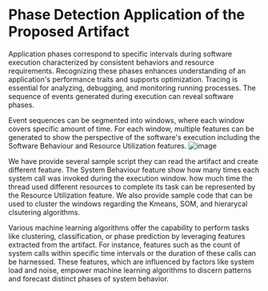 # Phase Detection Application of the Proposed Artifact

Application phases correspond to specific intervals during software execution characterized by consistent behaviors and resource requirements. Recognizing these phases enhances understanding of an application's performance traits and supports optimization. Tracing is essential for analyzing, debugging, and monitoring running processes. The sequence of events generated during execution can reveal software phases. 

Event sequences can be segmented into windows, where each window covers specific amount of time. For each window, multiple features can be generated to show the perspective of the software's execution including the Software Behaviour and Resource Utilization features. 
![image](https://github.com/mnoferestibrocku/dataset-repo/assets/131692985/131784ee-824b-4393-a05c-2b8fe797a4b0)

We have provide several sample script they can read the artifact and create different feature. The System Behaviour feature show how many times each system call was invoked during the execution window. how much time the thread used different resources to complete its task can be represented by the Resource Utilization feature. We also provide sample code that can be used to cluster the windows regarding the Kmeans, SOM, and hierarycal clsutering algorithms. 

Various machine learning algorithms offer the capability to perform tasks like clustering, classification, or phase prediction by leveraging features extracted from the artifact. For instance, features such as the count of system calls within specific time intervals or the duration of these calls can be harnessed. These features, which are influenced by factors like system load and noise, empower machine learning algorithms to discern patterns and forecast distinct phases of system behavior.
